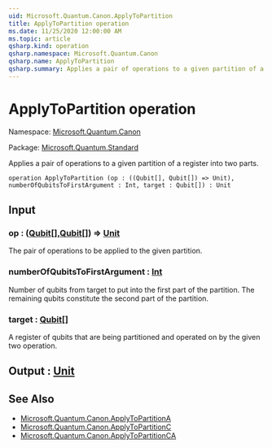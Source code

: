 ```yaml
---
uid: Microsoft.Quantum.Canon.ApplyToPartition
title: ApplyToPartition operation
ms.date: 11/25/2020 12:00:00 AM
ms.topic: article
qsharp.kind: operation
qsharp.namespace: Microsoft.Quantum.Canon
qsharp.name: ApplyToPartition
qsharp.summary: Applies a pair of operations to a given partition of a register into two parts.
---
```


# ApplyToPartition operation

Namespace: [Microsoft.Quantum.Canon](xref:Microsoft.Quantum.Canon)

Package: [Microsoft.Quantum.Standard](https://nuget.org/packages/Microsoft.Quantum.Standard)


Applies a pair of operations to a given partition of a register into two parts.

```qsharp
operation ApplyToPartition (op : ((Qubit[], Qubit[]) => Unit), numberOfQubitsToFirstArgument : Int, target : Qubit[]) : Unit
```


## Input

### op : ([Qubit](xref:microsoft.quantum.concepts.the-qubit)[],[Qubit](xref:microsoft.quantum.concepts.the-qubit)[]) => [Unit](xref:microsoft.quantum.user-guide.language.types) 

The pair of operations to be applied to the given partition.


### numberOfQubitsToFirstArgument : [Int](xref:microsoft.quantum.user-guide.language.types)

Number of qubits from target to put into the first part of the partition.The remaining qubits constitute the second part of the partition.


### target : [Qubit](xref:microsoft.quantum.concepts.the-qubit)[]

A register of qubits that are being partitioned and operated on by thegiven two operation.



## Output : [Unit](xref:microsoft.quantum.user-guide.language.types)



## See Also

- [Microsoft.Quantum.Canon.ApplyToPartitionA](xref:Microsoft.Quantum.Canon.ApplyToPartitionA)
- [Microsoft.Quantum.Canon.ApplyToPartitionC](xref:Microsoft.Quantum.Canon.ApplyToPartitionC)
- [Microsoft.Quantum.Canon.ApplyToPartitionCA](xref:Microsoft.Quantum.Canon.ApplyToPartitionCA)